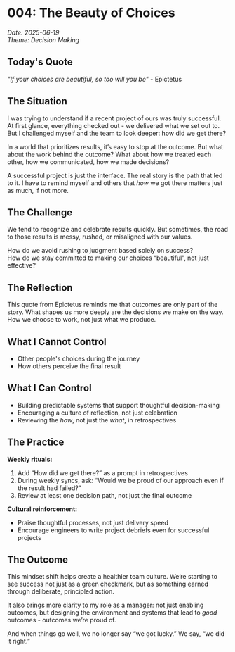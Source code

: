 # 004: The Beauty of Choices

*Date: 2025-06-19*  
*Theme: Decision Making*

## Today's Quote

*"If your choices are beautiful, so too will you be"* - Epictetus

## The Situation

I was trying to understand if a recent project of ours was truly successful. At first glance, everything checked out - we delivered what we set out to. But I challenged myself and the team to look deeper: how did we get there?

In a world that prioritizes results, it’s easy to stop at the outcome. But what about the work behind the outcome? What about how we treated each other, how we communicated, how we made decisions?

A successful project is just the interface. The real story is the path that led to it. I have to remind myself and others that *how* we got there matters just as much, if not more.

## The Challenge

We tend to recognize and celebrate results quickly. But sometimes, the road to those results is messy, rushed, or misaligned with our values.

How do we avoid rushing to judgment based solely on success?  
How do we stay committed to making our choices “beautiful”, not just effective?

## The Reflection

This quote from Epictetus reminds me that outcomes are only part of the story. What shapes us more deeply are the decisions we make on the way. How we choose to work, not just what we produce.

## What I Cannot Control

- Other people's choices during the journey
- How others perceive the final result

## What I Can Control

- Building predictable systems that support thoughtful decision-making
- Encouraging a culture of reflection, not just celebration
- Reviewing the *how*, not just the *what*, in retrospectives

## The Practice

**Weekly rituals:**
1. Add “How did we get there?” as a prompt in retrospectives
2. During weekly syncs, ask: “Would we be proud of our approach even if the result had failed?”
3. Review at least one decision path, not just the final outcome

**Cultural reinforcement:**
- Praise thoughtful processes, not just delivery speed
- Encourage engineers to write project debriefs even for successful projects

## The Outcome

This mindset shift helps create a healthier team culture. We’re starting to see success not just as a green checkmark, but as something earned through deliberate, principled action.

It also brings more clarity to my role as a manager: not just enabling outcomes, but designing the environment and systems that lead to *good* outcomes - outcomes we’re proud of.

And when things go well, we no longer say “we got lucky.” We say, “we did it right.”
